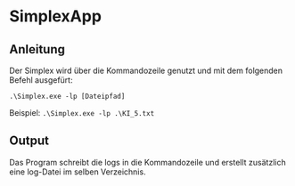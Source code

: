 # SimplexApp
## Anleitung

Der Simplex wird über die Kommandozeile genutzt und mit dem folgenden Befehl ausgefürt:

`.\Simplex.exe -lp [Dateipfad]`

Beispiel: `.\Simplex.exe -lp .\KI_5.txt`

## Output

Das Program schreibt die logs in die Kommandozeile und erstellt zusätzlich eine log-Datei im selben Verzeichnis.

